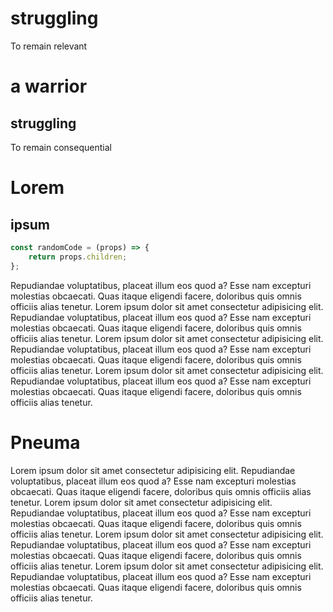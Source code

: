 # struggling

To remain relevant

# a warrior

## struggling

To remain consequential

# Lorem

## ipsum

```jsx
const randomCode = (props) => {
    return props.children;
};
```

Repudiandae voluptatibus, placeat illum eos quod a? Esse nam excepturi molestias obcaecati. Quas itaque eligendi facere, doloribus quis omnis officiis alias tenetur.
Lorem ipsum dolor sit amet consectetur adipisicing elit. Repudiandae voluptatibus, placeat illum eos quod a? Esse nam excepturi molestias obcaecati. Quas itaque eligendi facere, doloribus quis omnis officiis alias tenetur.
Lorem ipsum dolor sit amet consectetur adipisicing elit. Repudiandae voluptatibus, placeat illum eos quod a? Esse nam excepturi molestias obcaecati. Quas itaque eligendi facere, doloribus quis omnis officiis alias tenetur.
Lorem ipsum dolor sit amet consectetur adipisicing elit. Repudiandae voluptatibus, placeat illum eos quod a? Esse nam excepturi molestias obcaecati. Quas itaque eligendi facere, doloribus quis omnis officiis alias tenetur.

# Pneuma

Lorem ipsum dolor sit amet consectetur adipisicing elit. Repudiandae voluptatibus, placeat illum eos quod a? Esse nam excepturi molestias obcaecati. Quas itaque eligendi facere, doloribus quis omnis officiis alias tenetur.
Lorem ipsum dolor sit amet consectetur adipisicing elit. Repudiandae voluptatibus, placeat illum eos quod a? Esse nam excepturi molestias obcaecati. Quas itaque eligendi facere, doloribus quis omnis officiis alias tenetur.
Lorem ipsum dolor sit amet consectetur adipisicing elit. Repudiandae voluptatibus, placeat illum eos quod a? Esse nam excepturi molestias obcaecati. Quas itaque eligendi facere, doloribus quis omnis officiis alias tenetur.
Lorem ipsum dolor sit amet consectetur adipisicing elit. Repudiandae voluptatibus, placeat illum eos quod a? Esse nam excepturi molestias obcaecati. Quas itaque eligendi facere, doloribus quis omnis officiis alias tenetur.
